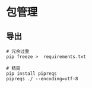 # 包管理


## 导出

```
# 冗余过重
pip freeze >  requirements.txt 

# 精简
pip install pipreqs
pipreqs ./ --encoding=utf-8
```
